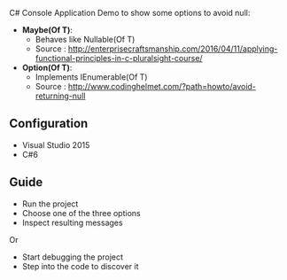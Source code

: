 C# Console Application Demo to show some options to avoid null:

- **Maybe(Of T)**:
  - Behaves like Nullable(Of T)
  - Source : http://enterprisecraftsmanship.com/2016/04/11/applying-functional-principles-in-c-pluralsight-course/
- **Option(Of T)**:
  - Implements IEnumerable(Of T)
  - Source : http://www.codinghelmet.com/?path=howto/avoid-returning-null


## Configuration

- Visual Studio 2015
- C#6


## Guide

- Run the project
- Choose one of the three options
- Inspect resulting messages

Or

- Start debugging the project
- Step into the code to discover it